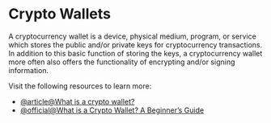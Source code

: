 # Crypto Wallets

A cryptocurrency wallet is a device, physical medium, program, or service which stores the public and/or private keys for cryptocurrency transactions. In addition to this basic function of storing the keys, a cryptocurrency wallet more often also offers the functionality of encrypting and/or signing information.

Visit the following resources to learn more:

- [@article@What is a crypto wallet?](https://www.coinbase.com/learn/crypto-basics/what-is-a-crypto-wallet)
- [@official@What is a Crypto Wallet? A Beginner’s Guide](https://crypto.com/university/crypto-wallets)
